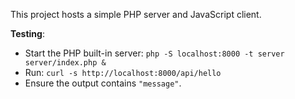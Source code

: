 This project hosts a simple PHP server and JavaScript client.

**Testing**:
- Start the PHP built-in server: `php -S localhost:8000 -t server server/index.php &`
- Run: `curl -s http://localhost:8000/api/hello`
- Ensure the output contains `"message"`.
